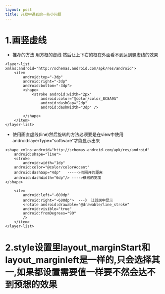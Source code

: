 ```yaml
---
layout: post
title: 开发中遇到的一些小问题
---
```

# 1.画竖虚线  
* 推荐的方法 用方框的虚线 然后让上下右的框在外面看不到达到竖虚线的效果   

```
<layer-list xmlns:android="http://schemas.android.com/apk/res/android">
    <item
        android:top="-3dp"
        android:right="-3dp"
        android:bottom="-3dp">
        <shape>
            <stroke android:width="2px"
                android:color="@color/color_8C8A9A"
                android:dashGap="2dp"
                android:dashWidth="3dp" />

        </shape>
    </item>
</layer-list>
```

* 使用画直虚线(line)然后旋转的方法必须要是在view中使用android:layerType="software"才能显示出来  

```
<shape xmlns:android="http://schemas.android.com/apk/res/android"
    android:shape="line">
    <stroke
        android:width="1dp"
    android:color="@color/colorAccent"
    android:dashGap="4dp"   ----->间隔开的距离
    android:dashWidth="6dp"/> ---->横线的宽度
</shape>

    <item
        android:left="-600dp"
        android:right="-600dp">  ---》 让其居中显示
        <rotate android:drawable="@drawable/line_stroke"
        android:visible="true"
        android:fromDegrees="90"
        />
    </item>
</layer-list>
```

# 2.style设置里layout_marginStart和layout_marginleft是一样的,只会选择其一,如果都设置需要值一样要不然会达不到预想的效果  

